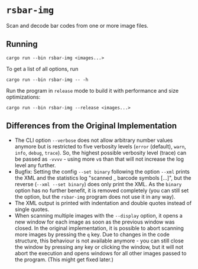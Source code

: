 # `rsbar-img`

Scan and decode bar codes from one or more image files.

## Running

```
cargo run --bin rsbar-img <images...>
```

To get a list of all options, run

```
cargo run --bin rsbar-img -- -h
```

Run the program in `release` mode to build it with performance and size optimizations:

```
cargo run --bin rsbar-img --release <images...>
```

## Differences from the Original Implementation

-   The CLI option `--verbose` does not allow arbitrary number values anymore but is restricted to five verbosity levels (`error` (default), `warn`, `info`, `debug`, `trace`). So, the highest possible verbosity level (trace) can be passed as `-vvvv` - using more `v`s than that will not increase the log level any further.
-   Bugfix: Setting the config `--set binary` following the option `--xml` prints the XML and the statistics log "scanned \_ barcode symbols \[...\]", but the reverse (`--xml --set binary`) does only print the XML. As the `binary` option has no further benefit, it is removed completely (you can still set the option, but the `rsbar-img` program does not use it in any way).
-   The XML output is printed with indentation and double quotes instead of single quotes.
-   When scanning multiple images with the `--display` option, it opens a new window for each image as soon as the previous window was closed. In the original implementation, it is possible to abort scanning more images by pressing the `q` key. Due to changes in the code structure, this behaviour is not available anymore - you can still close the window by pressing any key or clicking the window, but it will not abort the execution and opens windows for all other images passed to the program. (This might get fixed later.)
